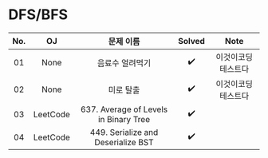 # DFS/BFS


|          No.          |        OJ        |        문제 이름         |        Solved         |    Note        |
| :-----: |  :--------: |:---------------------: | :-----: |:-----: |
| 01 | None | 음료수 얼려먹기 | ✔️ | 이것이코딩테스트다 |
| 02 | None | 미로 탈출 | ✔️ | 이것이코딩테스트다 |
| 03 | LeetCode | 637. Average of Levels in Binary Tree | ✔️ | |
| 04 | LeetCode | 449. Serialize and Deserialize BST | ✔️ | |